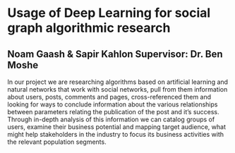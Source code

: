 # Usage of Deep Learning for social graph algorithmic research

Noam Gaash & Sapir Kahlon    Supervisor: Dr. Ben Moshe
----
In our project we are researching algorithms based on artificial learning and natural networks that work with social networks, pull from them information about users, posts, comments and pages, cross-referenced them and looking for ways to conclude information about the various relationships between parameters relating the publication of the post and it’s success. Through in-depth analysis of this information we can catalog groups of users, examine their business potential and mapping target audience, what might help stakeholders in the industry to focus its business activities with the relevant population segments.




